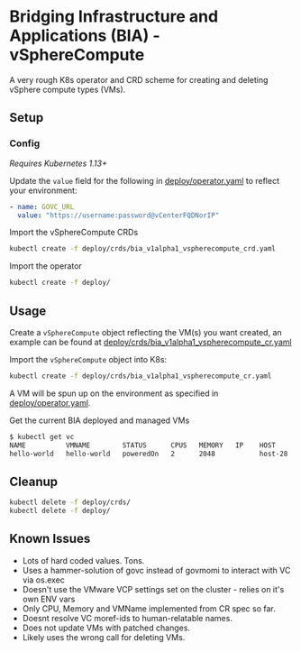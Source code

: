 # Bridging Infrastructure and Applications (BIA) - vSphereCompute

A very rough K8s operator and CRD scheme for creating and deleting vSphere compute types (VMs).

## Setup

### Config

*Requires Kubernetes 1.13+*

Update the `value` field for the following in [deploy/operator.yaml](deploy/operator.yaml) to reflect your environment:

```yaml
- name: GOVC_URL
  value: "https://username:password@vCenterFQDNorIP"
```

Import the vSphereCompute CRDs

```sh
kubectl create -f deploy/crds/bia_v1alpha1_vspherecompute_crd.yaml
```

Import the operator

```sh
kubectl create -f deploy/
```

## Usage

Create a `vSphereCompute` object reflecting the VM(s) you want created, an example can be found at [deploy/crds/bia_v1alpha1_vspherecompute_cr.yaml](deploy/crds/bia_v1alpha1_vspherecompute_cr.yaml)

Import the `vSphereCompute` object into K8s:

```sh
kubectl create -f deploy/crds/bia_v1alpha1_vspherecompute_cr.yaml
```

A VM will be spun up on the environment as specified in [deploy/operator.yaml](deploy/operator.yaml).

Get the current BIA deployed and managed VMs
```sh
$ kubectl get vc
NAME          VMNAME        STATUS      CPUS   MEMORY   IP    HOST
hello-world   hello-world   poweredOn   2      2048           host-28
```

## Cleanup

```sh
kubectl delete -f deploy/crds/
kubectl delete -f deploy/
```

## Known Issues

* Lots of hard coded values. Tons.
* Uses a hammer-solution of govc instead of govmomi to interact with VC via os.exec
* Doesn't use the VMware VCP settings set on the cluster - relies on it's own ENV vars
* Only CPU, Memory and VMName implemented from CR spec so far.
* Doesnt resolve VC moref-ids to human-relatable names.
* Does not update VMs with patched changes.
* Likely uses the wrong call for deleting VMs.
